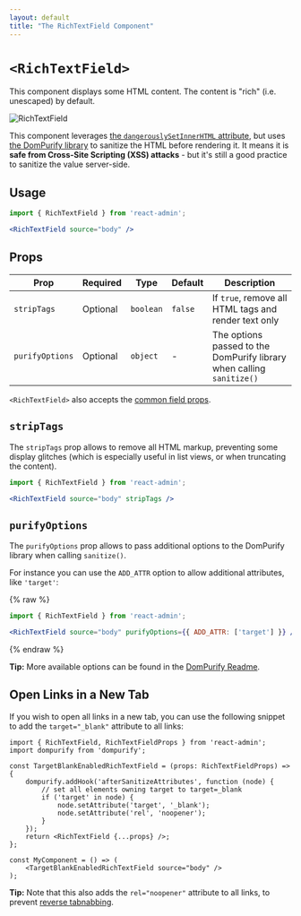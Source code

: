 ```yaml
---
layout: default
title: "The RichTextField Component"
---
```


# `<RichTextField>`

This component displays some HTML content. The content is "rich" (i.e. unescaped) by default.

![RichTextField](./img/rich-text-field.png)

This component leverages [the `dangerouslySetInnerHTML` attribute](https://react.dev/reference/react-dom/components/common#dangerously-setting-the-inner-html), but uses [the DomPurify library](https://github.com/cure53/DOMPurify) to sanitize the HTML before rendering it. It means it is **safe from Cross-Site Scripting (XSS) attacks** - but it's still a good practice to sanitize the value server-side.

## Usage

```jsx
import { RichTextField } from 'react-admin';

<RichTextField source="body" />
```


## Props

| Prop            | Required | Type      | Default  | Description                                                           |
| --------------- | -------- | --------- | -------- | --------------------------------------------------------------------- |
| `stripTags`     | Optional | `boolean` | `false`  | If `true`, remove all HTML tags and render text only                  |
| `purifyOptions` | Optional | `object`  | -        | The options passed to the DomPurify library when calling `sanitize()` |

`<RichTextField>` also accepts the [common field props](./Fields.md#common-field-props).

## `stripTags`

The `stripTags` prop allows to remove all HTML markup, preventing some display glitches (which is especially useful in list views, or when truncating the content).

```jsx
import { RichTextField } from 'react-admin';

<RichTextField source="body" stripTags />
```

## `purifyOptions`

The `purifyOptions` prop allows to pass additional options to the DomPurify library when calling `sanitize()`.

For instance you can use the `ADD_ATTR` option to allow additional attributes, like `'target'`:

{% raw %}
```jsx
import { RichTextField } from 'react-admin';

<RichTextField source="body" purifyOptions={{ ADD_ATTR: ['target'] }} />
```
{% endraw %}

**Tip:** More available options can be found in the [DomPurify Readme](https://github.com/cure53/DOMPurify#can-i-configure-dompurify).

## Open Links in a New Tab

If you wish to open all links in a new tab, you can use the following snippet to add the `target="_blank"` attribute to all links:

```tsx
import { RichTextField, RichTextFieldProps } from 'react-admin';
import dompurify from 'dompurify';

const TargetBlankEnabledRichTextField = (props: RichTextFieldProps) => {
    dompurify.addHook('afterSanitizeAttributes', function (node) {
        // set all elements owning target to target=_blank
        if ('target' in node) {
            node.setAttribute('target', '_blank');
            node.setAttribute('rel', 'noopener');
        }
    });
    return <RichTextField {...props} />;
};

const MyComponent = () => (
    <TargetBlankEnabledRichTextField source="body" />
);
```

**Tip:** Note that this also adds the `rel="noopener"` attribute to all links, to prevent [reverse tabnabbing](https://mathiasbynens.github.io/rel-noopener/).

